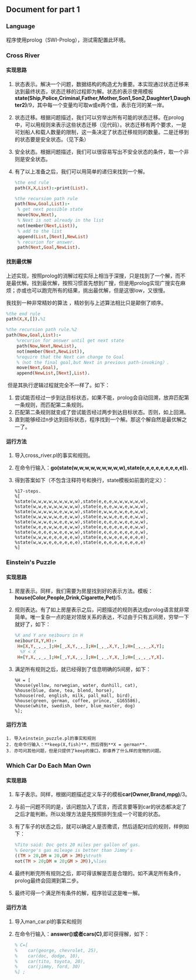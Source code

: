 ## Document for part 1

### Language

程序使用prolog（SWI-Prolog），测试需配置此环境。

### Cross River

#### 实现思路

1. 状态表示。解决一个问题，数据结构的构造尤为重要。本实现通过状态迁移来达到最终状态，状态迁移的过程即为解。状态的表示使用模板**state(Ship,Police,Criminal,Father,Mother,Son1,Son2,Daughter1,Daughter2)**/9，其中每一个变量均可取w或e两个值，表示在河的某一岸。

2. 状态迁移。根据问题描述，我们可以穷举出所有可能的状态迁移。在prolog中，可以用规则来表示这些状态迁移（见代码）。状态迁移有两个要求，一是可划船人和载人数量的限制，这一条决定了状态迁移规则的数量。二是迁移到的状态要是安全状态。（见下条）

3. 安全状态。根据问题描述，我们可以很容易写出不安全状态的条件，取一个非则是安全状态。

4. 有了以上准备之后，我们可以用简单的递归来找到一个解。

   ~~~prolog
   %the end rule
   path(X,X,List):-print(List).

   %the recursion path rule
   path(Now,Goal,List):-
   	% get next possible state
   	move(Now,Next),
   	% Next is not already in the list
   	not(member(Next,List)),
   	% add to the list
   	append(List,[Next],NewList)
   	% recurion for answer.
   	path(Next,Goal,NewList).
   ~~~

#### 找到最优解

​    上述实现，按照prolog的消解过程实际上相当于深搜，只是找到了一个解，而不是最优解。找到最优解，按照习惯首先想到广搜，但是用prolog实现广搜实在麻烦；亦或也可以跑完所有的结果，挑出最优解，但是这很low，又很慢。

   我找到一种非常精妙的算法 ，精妙到与上述算法相比只是颠倒了顺序。

~~~prolog
%the end rule
path(X,X,[]).%1

%the recursion path rule.%2
path(Now,Goal,List):-
	%recurion for answer until get next state 
	path(Now,Next,NewList),
	not(member(Next,NewList)),
	%require that the Next can change to Goal
	%（not the final goal,but Next in previous path-invoking）. 
	move(Next,Goal),
	append(NewList,[Next],List).
~~~

​     但是其执行逻辑过程就完全不一样了。如下：

1. 尝试能否经过一步到达目标状态，如果不能，prolog会自动回溯，放弃匹配第一条规则，而匹配第二条规则。
2. 匹配第二条规则就变成了尝试能否经过两步到达目标状态。否则，如上回溯。
3. 直到能够经过n步达到目标状态，程序找到一个解。那这个解自然是最优解之一了。

#### 运行方法

1. 导入cross_river.pl的事实和规则。

2. 在命令行输入：**go(state(w,w,w,w,w,w,w,w,w),state(e,e,e,e,e,e,e,e,e)).**

3. 得到答案如下（不包含注释符号和换行，state模板如前面的定义）：

   ~~~
   %17-steps.
   %[
   %state(w,w,w,w,w,w,w,w,w),state(e,e,e,w,w,w,w,w,w),
   %state(w,w,e,w,w,w,w,w,w),state(e,e,e,w,w,e,w,w,w),
   %state(w,w,w,w,w,e,w,w,w),state(e,w,w,e,w,e,e,w,w),
   %state(w,w,w,w,w,e,e,w,w),state(e,w,w,e,e,e,e,w,w),
   %state(w,w,w,e,w,e,e,w,w),state(e,e,e,e,w,e,e,w,w),
   %state(w,e,e,w,w,e,e,w,w),state(e,e,e,e,e,e,e,w,w),
   %state(w,e,e,e,w,e,e,w,w),state(e,e,e,e,e,e,e,e,w),
   %state(w,w,w,e,e,e,e,e,w),state(e,e,w,e,e,e,e,e,e),
   %state(w,w,w,e,e,e,e,e,e),state(e,e,e,e,e,e,e,e,e)
   %]
   ~~~

### Einstein's Puzzle 

#### 实现思路

1. 房屋表示。同样，我们需要为房屋找到好的表示方法。模板：**house(Color,People,Drink,Cigarette,Pet)**/5.

2. 规则表达。有了如上房屋表示之后，问题描述的规则表达成prolog语言就非常简单。唯一复杂一点的是对领居关系的表达，不过由于只有五间房，穷举一下就好了，如下：

   ~~~prolog
   %X and Y are neibours in H
   neibour(X,Y,H):-
   	H=[X,Y,_,_,_];H=[_,X,Y,_,_];H=[_,_,X,Y,_];H=[_,_,_,X,Y];
   	 %Y < X
   	H=[Y,X,_,_,_];H=[_,Y,X,_,_];H=[_,_,Y,X,_];H=[_,_,_,Y,X].
   ~~~

3. 满足所有规则之后，就已经得到了信息明确的5间房，如下：

   ~~~
   %H = [
   %house(yellow, norwegian, water, dunhill, cat), 
   %house(blue, dane, tea, blend, horse),
   %shouse(red, english, milk, pall_mall, bird), 
   %house(green, german, coffee, prince, _G165586), 
   %house(white, swedish, beer, blue_master, dog)
   %];
   ~~~

#### 运行方法

	1. 导入einstein_puzzle.pl的事实和规则
	2. 在命令行输入：**keep(X,fish)**，然后得到**X = german**.
	3. 亦可问其他问题，但是只提供了keep的接口，即谁养了什么样的宠物的问题。

### Which Car Do Each Man Own 

####  实现思路

1. 车子表示。同样，根据问题描述定义车子的模板**car(Owner,Brand,mpg)**/3。

2. 与前一问题不同的是，该问题加入了谎言，而谎言要等到car的状态都决定了之后才能判断。所以处理方法是先按照排列生成一个可能的状态。

3. 有了车子的状态之后，就可以确定人是否撒谎，然后适配对应的规则，样例如下：

   ~~~prolog
   %Tito said: Doc gets 20 miles per gallon of gas.
   % George's gas mileage is better than Jimmy's
   ((TM > 20,DM = 20,GM > JM);%truth
   not(TM > 20;DM = 20;GM > JM)),%lies
   ~~~

4. 最终判断完所有规则之后，即可得该解是否是合理的。如不满足所有条件，prolog最终会回溯到第二步。

5. 最终可得一个满足所有条件的解，程序验证这是唯一解。

#### 运行方法

1. 导入man_car.pl的事实和规则

2. 在命令行输入：**answer()**或者**cars(C)**,即可获得解，如下：

   ~~~prolog
   % C=[
   %	car(george, chevrolet, 25), 
   %	car(doc, dodge, 10), 
   %	car(tito, toyota, 20), 
   %	car(jimmy, ford, 30)
   %] ;
   ~~~
